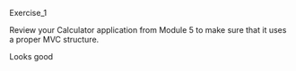Exercise_1

Review your Calculator application from Module 5 to make sure that it uses a proper MVC structure.


Looks good